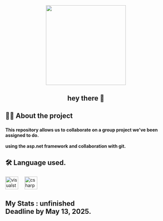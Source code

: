 <div align="center">
  <img height="250" src="https://media2.giphy.com/media/v1.Y2lkPTc5MGI3NjExcjdnZWZtdW9sd2pwOXEyczFnamtzYm5veHhzZGpsbmgxanplMmtueiZlcD12MV9pbnRlcm5hbF9naWZfYnlfaWQmY3Q9Zw/3oKIPjtNwrAs2SglFu/giphy.gif"  />
</div>

###

<div align="center">
</div>

###

<h2 align="center">hey there 👋</h2>

###

<h2 align="left">👩‍💻  About the project</h2>

###

<h4 align="left">This repository allows us to collaborate on a group project we've been assigned to do.<br><br>using the asp.net framework and collaboration with git.</h4>

###

<h2 align="left">🛠 Language used.</h2>

###

<div align="left">
  <img src="https://cdn.jsdelivr.net/gh/devicons/devicon/icons/visualstudio/visualstudio-plain.svg" height="40" alt="visualstudio logo"  />
  <img width="12" />
  <img src="https://cdn.jsdelivr.net/gh/devicons/devicon/icons/csharp/csharp-plain.svg" height="40" alt="csharp logo"  />
</div>

###

<h2 align="left">My Stats : unfinished<br> Deadline by May 13, 2025.</h2>

###
